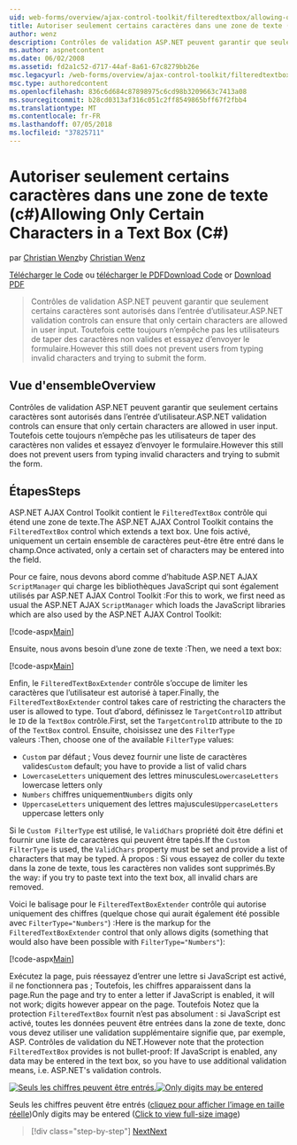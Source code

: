 ```yaml
---
uid: web-forms/overview/ajax-control-toolkit/filteredtextbox/allowing-only-certain-characters-in-a-text-box-cs
title: Autoriser seulement certains caractères dans une zone de texte (c#) | Microsoft Docs
author: wenz
description: Contrôles de validation ASP.NET peuvent garantir que seulement certains caractères sont autorisés dans l’entrée d’utilisateur. Toutefois cela toujours n’empêche pas les utilisateurs de taper non valides...
ms.author: aspnetcontent
ms.date: 06/02/2008
ms.assetid: fd2a1c52-d717-44af-8a61-67c8279bb26e
msc.legacyurl: /web-forms/overview/ajax-control-toolkit/filteredtextbox/allowing-only-certain-characters-in-a-text-box-cs
msc.type: authoredcontent
ms.openlocfilehash: 836c6d684c87898975c6cd98b3209663c7413a08
ms.sourcegitcommit: b28cd0313af316c051c2ff8549865bff67f2fbb4
ms.translationtype: MT
ms.contentlocale: fr-FR
ms.lasthandoff: 07/05/2018
ms.locfileid: "37825711"
---
```

<a name="allowing-only-certain-characters-in-a-text-box-c"></a><span data-ttu-id="a0133-104">Autoriser seulement certains caractères dans une zone de texte (c#)</span><span class="sxs-lookup"><span data-stu-id="a0133-104">Allowing Only Certain Characters in a Text Box (C#)</span></span>
====================
<span data-ttu-id="a0133-105">par [Christian Wenz](https://github.com/wenz)</span><span class="sxs-lookup"><span data-stu-id="a0133-105">by [Christian Wenz](https://github.com/wenz)</span></span>

<span data-ttu-id="a0133-106">[Télécharger le Code](http://download.microsoft.com/download/4/c/2/4c2def7a-0d23-4055-91f9-1f18504167d7/FilteredTextBox0.cs.zip) ou [télécharger le PDF](http://download.microsoft.com/download/b/6/a/b6ae89ee-df69-4c87-9bfb-ad1eb2b23373/filteredtextbox0CS.pdf)</span><span class="sxs-lookup"><span data-stu-id="a0133-106">[Download Code](http://download.microsoft.com/download/4/c/2/4c2def7a-0d23-4055-91f9-1f18504167d7/FilteredTextBox0.cs.zip) or [Download PDF](http://download.microsoft.com/download/b/6/a/b6ae89ee-df69-4c87-9bfb-ad1eb2b23373/filteredtextbox0CS.pdf)</span></span>

> <span data-ttu-id="a0133-107">Contrôles de validation ASP.NET peuvent garantir que seulement certains caractères sont autorisés dans l’entrée d’utilisateur.</span><span class="sxs-lookup"><span data-stu-id="a0133-107">ASP.NET validation controls can ensure that only certain characters are allowed in user input.</span></span> <span data-ttu-id="a0133-108">Toutefois cette toujours n’empêche pas les utilisateurs de taper des caractères non valides et essayez d’envoyer le formulaire.</span><span class="sxs-lookup"><span data-stu-id="a0133-108">However this still does not prevent users from typing invalid characters and trying to submit the form.</span></span>


## <a name="overview"></a><span data-ttu-id="a0133-109">Vue d'ensemble</span><span class="sxs-lookup"><span data-stu-id="a0133-109">Overview</span></span>

<span data-ttu-id="a0133-110">Contrôles de validation ASP.NET peuvent garantir que seulement certains caractères sont autorisés dans l’entrée d’utilisateur.</span><span class="sxs-lookup"><span data-stu-id="a0133-110">ASP.NET validation controls can ensure that only certain characters are allowed in user input.</span></span> <span data-ttu-id="a0133-111">Toutefois cette toujours n’empêche pas les utilisateurs de taper des caractères non valides et essayez d’envoyer le formulaire.</span><span class="sxs-lookup"><span data-stu-id="a0133-111">However this still does not prevent users from typing invalid characters and trying to submit the form.</span></span>

## <a name="steps"></a><span data-ttu-id="a0133-112">Étapes</span><span class="sxs-lookup"><span data-stu-id="a0133-112">Steps</span></span>

<span data-ttu-id="a0133-113">ASP.NET AJAX Control Toolkit contient le `FilteredTextBox` contrôle qui étend une zone de texte.</span><span class="sxs-lookup"><span data-stu-id="a0133-113">The ASP.NET AJAX Control Toolkit contains the `FilteredTextBox` control which extends a text box.</span></span> <span data-ttu-id="a0133-114">Une fois activé, uniquement un certain ensemble de caractères peut-être être entré dans le champ.</span><span class="sxs-lookup"><span data-stu-id="a0133-114">Once activated, only a certain set of characters may be entered into the field.</span></span>

<span data-ttu-id="a0133-115">Pour ce faire, nous devons abord comme d’habitude ASP.NET AJAX `ScriptManager` qui charge les bibliothèques JavaScript qui sont également utilisés par ASP.NET AJAX Control Toolkit :</span><span class="sxs-lookup"><span data-stu-id="a0133-115">For this to work, we first need as usual the ASP.NET AJAX `ScriptManager` which loads the JavaScript libraries which are also used by the ASP.NET AJAX Control Toolkit:</span></span>

[!code-aspx[Main](allowing-only-certain-characters-in-a-text-box-cs/samples/sample1.aspx)]

<span data-ttu-id="a0133-116">Ensuite, nous avons besoin d’une zone de texte :</span><span class="sxs-lookup"><span data-stu-id="a0133-116">Then, we need a text box:</span></span>

[!code-aspx[Main](allowing-only-certain-characters-in-a-text-box-cs/samples/sample2.aspx)]

<span data-ttu-id="a0133-117">Enfin, le `FilteredTextBoxExtender` contrôle s’occupe de limiter les caractères que l’utilisateur est autorisé à taper.</span><span class="sxs-lookup"><span data-stu-id="a0133-117">Finally, the `FilteredTextBoxExtender` control takes care of restricting the characters the user is allowed to type.</span></span> <span data-ttu-id="a0133-118">Tout d’abord, définissez le `TargetControlID` attribut le `ID` de la `TextBox` contrôle.</span><span class="sxs-lookup"><span data-stu-id="a0133-118">First, set the `TargetControlID` attribute to the `ID` of the `TextBox` control.</span></span> <span data-ttu-id="a0133-119">Ensuite, choisissez une des `FilterType` valeurs :</span><span class="sxs-lookup"><span data-stu-id="a0133-119">Then, choose one of the available `FilterType` values:</span></span>

- <span data-ttu-id="a0133-120">`Custom` par défaut ; Vous devez fournir une liste de caractères valides</span><span class="sxs-lookup"><span data-stu-id="a0133-120">`Custom` default; you have to provide a list of valid chars</span></span>
- <span data-ttu-id="a0133-121">`LowercaseLetters` uniquement des lettres minuscules</span><span class="sxs-lookup"><span data-stu-id="a0133-121">`LowercaseLetters` lowercase letters only</span></span>
- <span data-ttu-id="a0133-122">`Numbers` chiffres uniquement</span><span class="sxs-lookup"><span data-stu-id="a0133-122">`Numbers` digits only</span></span>
- <span data-ttu-id="a0133-123">`UppercaseLetters` uniquement des lettres majuscules</span><span class="sxs-lookup"><span data-stu-id="a0133-123">`UppercaseLetters` uppercase letters only</span></span>

<span data-ttu-id="a0133-124">Si le `Custom FilterType` est utilisé, le `ValidChars` propriété doit être défini et fournir une liste de caractères qui peuvent être tapés.</span><span class="sxs-lookup"><span data-stu-id="a0133-124">If the `Custom FilterType` is used, the `ValidChars` property must be set and provide a list of characters that may be typed.</span></span> <span data-ttu-id="a0133-125">À propos : Si vous essayez de coller du texte dans la zone de texte, tous les caractères non valides sont supprimés.</span><span class="sxs-lookup"><span data-stu-id="a0133-125">By the way: if you try to paste text into the text box, all invalid chars are removed.</span></span>

<span data-ttu-id="a0133-126">Voici le balisage pour le `FilteredTextBoxExtender` contrôle qui autorise uniquement des chiffres (quelque chose qui aurait également été possible avec `FilterType="Numbers"`) :</span><span class="sxs-lookup"><span data-stu-id="a0133-126">Here is the markup for the `FilteredTextBoxExtender` control that only allows digits (something that would also have been possible with `FilterType="Numbers"`):</span></span>

[!code-aspx[Main](allowing-only-certain-characters-in-a-text-box-cs/samples/sample3.aspx)]

<span data-ttu-id="a0133-127">Exécutez la page, puis réessayez d’entrer une lettre si JavaScript est activé, il ne fonctionnera pas ; Toutefois, les chiffres apparaissent dans la page.</span><span class="sxs-lookup"><span data-stu-id="a0133-127">Run the page and try to enter a letter if JavaScript is enabled, it will not work; digits however appear on the page.</span></span> <span data-ttu-id="a0133-128">Toutefois Notez que la protection `FilteredTextBox` fournit n’est pas absolument : si JavaScript est activé, toutes les données peuvent être entrées dans la zone de texte, donc vous devez utiliser une validation supplémentaire signifie que, par exemple, ASP. Contrôles de validation du NET.</span><span class="sxs-lookup"><span data-stu-id="a0133-128">However note that the protection `FilteredTextBox` provides is not bullet-proof: If JavaScript is enabled, any data may be entered in the text box, so you have to use additional validation means, i.e. ASP.NET's validation controls.</span></span>


<span data-ttu-id="a0133-129">[![Seuls les chiffres peuvent être entrés.](allowing-only-certain-characters-in-a-text-box-cs/_static/image2.png)](allowing-only-certain-characters-in-a-text-box-cs/_static/image1.png)</span><span class="sxs-lookup"><span data-stu-id="a0133-129">[![Only digits may be entered](allowing-only-certain-characters-in-a-text-box-cs/_static/image2.png)](allowing-only-certain-characters-in-a-text-box-cs/_static/image1.png)</span></span>

<span data-ttu-id="a0133-130">Seuls les chiffres peuvent être entrés ([cliquez pour afficher l’image en taille réelle](allowing-only-certain-characters-in-a-text-box-cs/_static/image3.png))</span><span class="sxs-lookup"><span data-stu-id="a0133-130">Only digits may be entered ([Click to view full-size image](allowing-only-certain-characters-in-a-text-box-cs/_static/image3.png))</span></span>

> [!div class="step-by-step"]
> [<span data-ttu-id="a0133-131">Next</span><span class="sxs-lookup"><span data-stu-id="a0133-131">Next</span></span>](allowing-only-certain-characters-in-a-text-box-vb.md)
